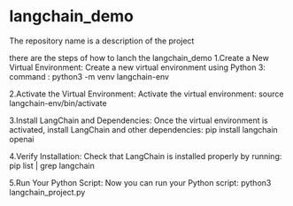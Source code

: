 # langchain_demo
The repository name is a description of  the project

there are the steps of how to lanch the langchain_demo
1.Create a New Virtual Environment: Create a new virtual environment using Python 3:
command : python3 -m venv langchain-env

2.Activate the Virtual Environment: Activate the virtual environment:
source langchain-env/bin/activate

3.Install LangChain and Dependencies: Once the virtual environment is activated, install LangChain and other dependencies:
pip install langchain openai

4.Verify Installation: Check that LangChain is installed properly by running:
pip list | grep langchain

5.Run Your Python Script: Now you can run your Python script:
python3 langchain_project.py
